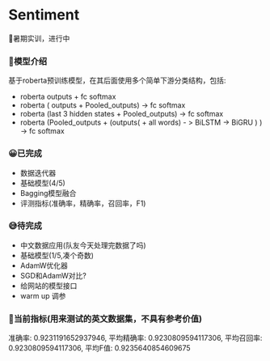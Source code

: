 # Sentiment
🐍暑期实训，进行中
### 😬模型介绍
基于roberta预训练模型，在其后面使用多个简单下游分类结构，包括:
* roberta <CLS> outputs + fc softmax
* roberta ( <CLS> outputs + Pooled_outputs) -> fc softmax
* roberta (last 3 hidden states + Pooled_outputs) -> fc softmax
* roberta (Pooled_outputs + (outputs(<CLS> + all words) - > BiLSTM -> BiGRU ) ) -> fc softmax

### 😀已完成
* 数据迭代器
* 基础模型(4/5)
* Bagging模型融合
* 评测指标(准确率，精确率，召回率，F1)

### 😅待完成
* 中文数据应用(队友今天处理完数据了吗)
* 基础模型(1/5,凑个奇数)
* AdamW优化器
* SGD和AdamW对比?
* 给网站的模型接口
* warm up 调参

### 🚀当前指标(用来测试的英文数据集，不具有参考价值)
准确率: 0.9231191652937946, 平均精确率: 0.9230809594117306, 平均召回率: 0.9230809594117306, 平均F值: 0.9235640854609675





